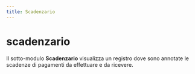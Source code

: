 ```yaml
---
title: Scadenzario
---
```


# scadenzario

Il sotto-modulo **Scadenzario** visualizza un registro dove sono annotate le scadenze di pagamenti da effettuare e da ricevere.

